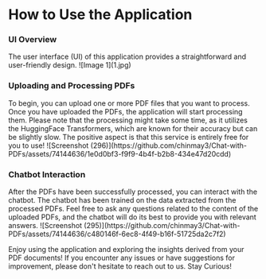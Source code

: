 <h1>How to Use the Application</h1>

<h3>UI Overview</h3>
The user interface (UI) of this application provides a straightforward and user-friendly design.
![Image 1](1.jpg)

<h3>Uploading and Processing PDFs</h3>
To begin, you can upload one or more PDF files that you want to process.
Once you have uploaded the PDFs, the application will start processing them. Please note that the processing might take some time, as it utilizes the HuggingFace Transformers, which are known for their accuracy but can be slightly slow. The positive aspect is that this service is entirely free for you to use!
![Screenshot (296)](https://github.com/chinmay3/Chat-with-PDFs/assets/74144636/1e0d0bf3-f9f9-4b4f-b2b8-434e47d20cdd)

<h3>Chatbot Interaction</h3>
After the PDFs have been successfully processed, you can interact with the chatbot. The chatbot has been trained on the data extracted from the processed PDFs. Feel free to ask any questions related to the content of the uploaded PDFs, and the chatbot will do its best to provide you with relevant answers.
![Screenshot (295)](https://github.com/chinmay3/Chat-with-PDFs/assets/74144636/c480146f-6ec8-4f49-b16f-51725da2c7f2)

Enjoy using the application and exploring the insights derived from your PDF documents! If you encounter any issues or have suggestions for improvement, please don't hesitate to reach out to us. Stay Curious!
